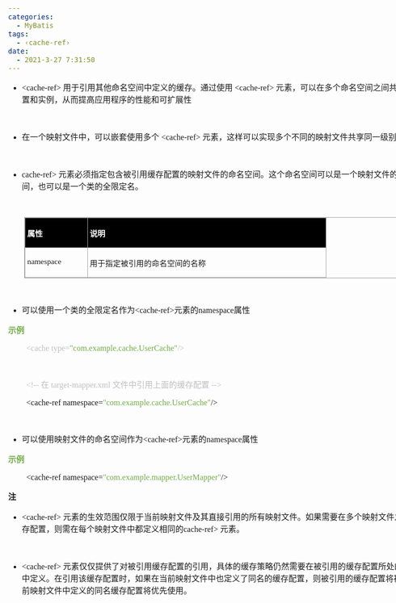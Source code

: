 ```yaml
---
categories:
  - MyBatis
tags:
  - ‹cache-ref›
date:
  - 2021-3-27 7:31:50
---
```


<body lang=zh-CN style='font-family:"Microsoft YaHei UI";font-size:12.0pt'>
<!--StartFragment-->

<div style='direction:ltr;border-width:100%'>

<div style='direction:ltr;margin-top:0in;margin-left:0in;width:8.8006in'>

<div style='direction:ltr;margin-top:0in;margin-left:0in;width:8.8006in'>

<ul type=disc style='direction:ltr;unicode-bidi:embed;margin-top:0in;
 margin-bottom:0in'>
 <li style='margin-top:0;margin-bottom:0;vertical-align:middle'><span
     style='font-family:"Comic Sans MS";font-size:12.0pt' lang=zh-CN>&lt;cache-ref&gt;</span><span
     style='font-family:"Comic Sans MS";font-size:12.0pt' lang=en-US> </span><span
     style='font-family:"Microsoft YaHei UI";font-size:12.0pt' lang=zh-CN>用于引用其他命名空间中定义的缓存。通过使用</span><span
     style='font-family:"Comic Sans MS";font-size:12.0pt' lang=en-US> </span><span
     style='font-family:"Comic Sans MS";font-size:12.0pt' lang=zh-CN>&lt;cache-ref&gt;</span><span
     style='font-family:"Comic Sans MS";font-size:12.0pt' lang=en-US> </span><span
     style='font-family:"Microsoft YaHei UI";font-size:12.0pt' lang=zh-CN>元素，可以在多个命名空间之间共享缓存配置和实例，从而提高应用程序的性能和可扩展性</span></li>
</ul>

<p style='margin-left:.375in;font-family:"Comic Sans MS";font-size:
12.0pt'>&nbsp;</p>

<ul type=disc style='direction:ltr;unicode-bidi:embed;margin-top:0in;
 margin-bottom:0in'>
 <li style='margin-top:0;margin-bottom:0;vertical-align:middle'><span
     style='font-family:"Microsoft YaHei UI";font-size:12.0pt'>在一个映射文件中，可以嵌套使用多个</span><span
     style='font-family:"Comic Sans MS";font-size:12.0pt'> &lt;cache-ref&gt; </span><span
     style='font-family:"Microsoft YaHei UI";font-size:12.0pt'>元素，这样可以实现多个不同的映射文件共享同一级别的缓存。</span></li>
</ul>

<p style='font-family:"Microsoft YaHei UI";font-size:12.0pt'>&nbsp;</p>

<ul type=disc style='direction:ltr;unicode-bidi:embed;margin-top:0in;
 margin-bottom:0in'>
 <li style='margin-top:0;margin-bottom:0;vertical-align:middle'><span
     style='font-family:"Comic Sans MS";font-size:12.0pt'>cache-ref&gt; </span><span
     style='font-family:"Microsoft YaHei UI";font-size:12.0pt'>元素必须指定包含被引用缓存配置的映射文件的命名空间。这个命名空间可以是一个映射文件的命名空间，也可以是一个类的全限定名。</span></li>
</ul>

<p style='font-family:"Microsoft YaHei UI";font-size:12.0pt'>&nbsp;</p>

<div style='direction:ltr'>

<table border=1 cellpadding=0 cellspacing=0 valign=top style='direction:ltr;
 border-collapse:collapse;border-style:solid;border-color:#A3A3A3;border-width:
 1pt;margin-left:.3333in' title="" summary="">
 <tr>
  <td style='border-style:solid;border-color:#A3A3A3;border-width:1pt;
  background-color:black;vertical-align:top;width:1.1944in;padding:2.0pt 3.0pt 2.0pt 3.0pt'>
  <p style='font-family:"Microsoft YaHei UI";font-size:11.5pt;
  color:white'><span style='font-weight:bold'>属性</span></p>
  </td>
  <td style='border-style:solid;border-color:#A3A3A3;border-width:1pt;
  background-color:black;vertical-align:top;width:4.8298in;padding:2.0pt 3.0pt 2.0pt 3.0pt'>
  <p style='font-family:"Microsoft YaHei UI";font-size:11.5pt;
  color:white'><span style='font-weight:bold'>说明</span></p>
  </td>
 </tr>
 <tr>
  <td style='border-style:solid;border-color:#A3A3A3;border-width:1pt;
  vertical-align:top;width:1.1944in;padding:2.0pt 3.0pt 2.0pt 3.0pt'>
  <p style='font-family:"Comic Sans MS";font-size:11.5pt'>namespace</p>
  </td>
  <td style='border-style:solid;border-color:#A3A3A3;border-width:1pt;
  vertical-align:top;width:4.8298in;padding:2.0pt 3.0pt 2.0pt 3.0pt'>
  <p style='font-family:"Microsoft YaHei UI";font-size:11.5pt'>用于指定被引用的命名空间的名称</p>
  </td>
 </tr>
</table>

</div>

<p style='font-family:"Microsoft YaHei UI";font-size:12.0pt'>&nbsp;</p>

<ul type=disc style='direction:ltr;unicode-bidi:embed;margin-top:0in;
 margin-bottom:0in'>
 <li style='margin-top:0;margin-bottom:0;vertical-align:middle'><span
     style='font-family:"Microsoft YaHei UI";font-size:12.0pt'>可以使用一个类的全限定名作为</span><span
     style='font-family:"Comic Sans MS";font-size:12.0pt'>&lt;cache-ref&gt;</span><span
     style='font-family:"Microsoft YaHei UI";font-size:12.0pt'>元素的</span><span
     style='font-family:"Comic Sans MS";font-size:12.0pt'>namespace</span><span
     style='font-family:"Microsoft YaHei UI";font-size:12.0pt'>属性</span></li>
</ul>

<p style='font-family:"Microsoft YaHei UI";font-size:12.0pt;
color:#70AD47'><span style='font-weight:bold'>示例</span></p>

<p style='margin-left:.375in;font-family:"Comic Sans MS";font-size:
12.0pt'><span style='color:#BFBFBF'>&lt;cache type=</span><span
style='color:#70AD47'>&quot;com.example.cache.UserCache&quot;</span><span
style='color:#BFBFBF'>/&gt;</span></p>

<p style='margin-left:.375in;font-family:"Comic Sans MS";font-size:
12.0pt;color:#BFBFBF'>&nbsp;</p>

<p style='margin-left:.375in;font-size:12.0pt;color:#BFBFBF'><span
style='font-family:"Comic Sans MS"'>&lt;!-- </span><span style='font-family:
"Microsoft YaHei"'>在</span><span style='font-family:"Comic Sans MS"'>
target-mapper.xml </span><span style='font-family:"Microsoft YaHei"'>文件中引用上面的缓存配置</span><span
style='font-family:"Comic Sans MS"'> --&gt;</span></p>

<p style='margin-left:.375in;font-size:12.0pt'><span
style='font-family:"Comic Sans MS"' lang=zh-CN>&lt;cache-ref</span><span
style='font-family:Calibri' lang=en-US> </span><span style='font-family:"Comic Sans MS"'
lang=zh-CN>namespace=</span><span style='font-family:"Comic Sans MS";
color:#70AD47' lang=zh-CN>&quot;com.example.cache.UserCache&quot;</span><span
style='font-family:"Comic Sans MS"' lang=zh-CN>/&gt;</span></p>

<p style='margin-left:.375in;font-family:"Comic Sans MS";font-size:
12.0pt'>&nbsp;</p>

<ul type=disc style='direction:ltr;unicode-bidi:embed;margin-top:0in;
 margin-bottom:0in'>
 <li style='margin-top:0;margin-bottom:0;vertical-align:middle'><span
     style='font-family:"Microsoft YaHei";font-size:12.0pt'>可以使用映射文件的命名空间作为</span><span
     style='font-family:"Comic Sans MS";font-size:12.0pt'>&lt;cache-ref&gt;</span><span
     style='font-family:"Microsoft YaHei";font-size:12.0pt'>元素的</span><span
     style='font-family:"Comic Sans MS";font-size:12.0pt'>namespace</span><span
     style='font-family:"Microsoft YaHei";font-size:12.0pt'>属性</span></li>
</ul>

<p style='font-family:"Microsoft YaHei UI";font-size:12.0pt;
color:#70AD47'><span style='font-weight:bold'>示例</span></p>

<p style='margin-left:.375in;font-family:"Comic Sans MS";font-size:
12.0pt'>&lt;cache-ref namespace=<span style='color:#70AD47'>&quot;com.example.mapper.UserMapper&quot;</span>/&gt;</p>

<p style='font-family:"Microsoft YaHei UI";font-size:12.0pt'><span
style='font-weight:bold'>注</span></p>

<ul type=disc style='direction:ltr;unicode-bidi:embed;margin-top:0in;
 margin-bottom:0in'>
 <li style='margin-top:0;margin-bottom:0;vertical-align:middle'><span
     style='font-family:"Comic Sans MS";font-size:12.0pt'>&lt;cache-ref&gt; </span><span
     style='font-family:"Microsoft YaHei UI";font-size:12.0pt'>元素的生效范围仅限于当前映射文件及其直接引用的所有映射文件。如果需要在多个映射文件之间共享缓存配置，则需在每个映射文件中都定义相同的</span><span
     style='font-family:"Comic Sans MS";font-size:12.0pt'>cache-ref&gt; </span><span
     style='font-family:"Microsoft YaHei UI";font-size:12.0pt'>元素。</span></li>
</ul>

<p style='font-family:"Microsoft YaHei UI";font-size:12.0pt'>&nbsp;</p>

<ul type=disc style='direction:ltr;unicode-bidi:embed;margin-top:0in;
 margin-bottom:0in'>
 <li style='margin-top:0;margin-bottom:0;vertical-align:middle'><span
     style='font-family:"Comic Sans MS";font-size:12.0pt'>&lt;cache-ref&gt; </span><span
     style='font-family:"Microsoft YaHei UI";font-size:12.0pt'>元素仅仅提供了对被引用缓存配置的引用，具体的缓存策略仍然需要在被引用的缓存配置所处的映射文件中定义。在引用该缓存配置时，如果在当前映射文件中也定义了同名的缓存配置，则被引用的缓存配置将被忽略，当前映射文件中定义的同名缓存配置将优先使用。</span></li>
</ul>

</div>

</div>

</div>

<!--EndFragment-->
</body>
